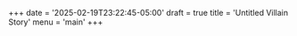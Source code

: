 +++
date = '2025-02-19T23:22:45-05:00'
draft = true
title = 'Untitled Villain Story'
menu = 'main'
+++
